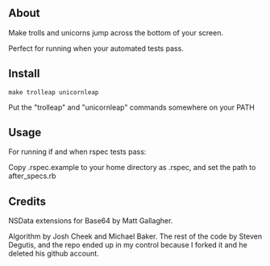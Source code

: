## About

Make trolls and unicorns jump across the bottom of your screen.

Perfect for running when your automated tests pass.

## Install

`make trolleap unicornleap`

Put the "trolleap" and "unicornleap" commands somewhere on your PATH

## Usage

For running if and when rspec tests pass:

Copy .rspec.example to your home directory as .rspec, and set the path to after_specs.rb

## Credits

NSData extensions for Base64 by Matt Gallagher.

Algorithm by Josh Cheek and Michael Baker.
The rest of the code by Steven Degutis, and the repo ended up in my control because I forked it and he deleted his github account.
